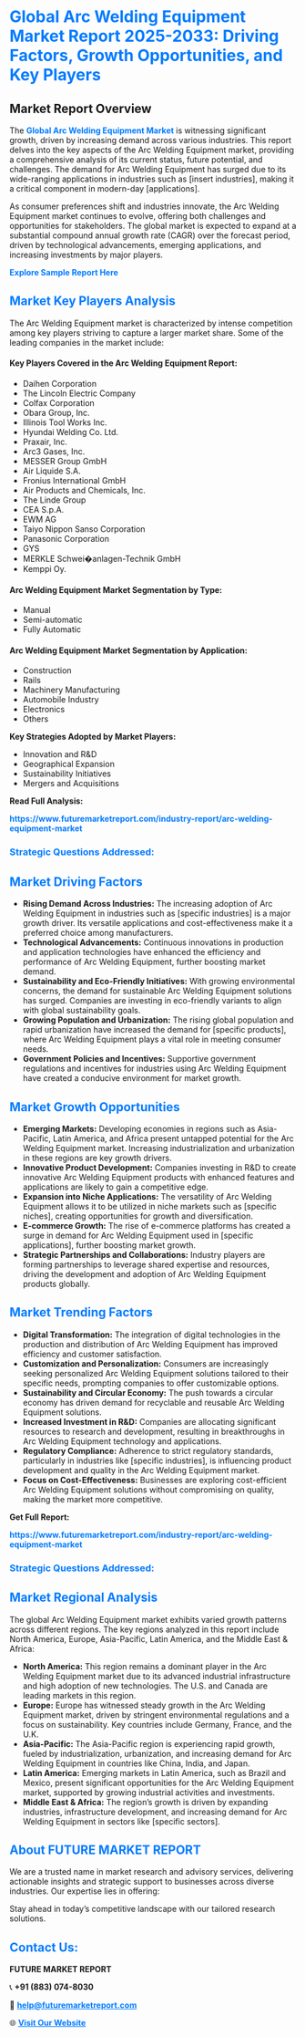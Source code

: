 <h1 style="color: #007BFF;">Global Arc Welding Equipment Market Report 2025-2033: Driving Factors, Growth Opportunities, and Key Players</h1>

<section id="overview">
<h2>Market Report Overview</h2>
<p>The <a href="https://www.futuremarketreport.com/industry-report/arc-welding-equipment-market" style="color: #007BFF; text-decoration: none;"><strong>Global Arc Welding Equipment Market</strong></a> is witnessing significant growth, driven by increasing demand across various industries. This report delves into the key aspects of the Arc Welding Equipment market, providing a comprehensive analysis of its current status, future potential, and challenges. The demand for Arc Welding Equipment has surged due to its wide-ranging applications in industries such as [insert industries], making it a critical component in modern-day [applications].</p>
<p>As consumer preferences shift and industries innovate, the Arc Welding Equipment market continues to evolve, offering both challenges and opportunities for stakeholders. The global market is expected to expand at a substantial compound annual growth rate (CAGR) over the forecast period, driven by technological advancements, emerging applications, and increasing investments by major players.</p>
</section>

<section id="overview">
<p><a href="https://www.futuremarketreport.com/request-sample/reportId=92066" style="color: #007BFF; text-decoration: none;"><strong>Explore Sample Report Here</strong></a></p>
</section>

<section id="key-players">
<h2 style="color: #007BFF;">Market Key Players Analysis</h2>
<p>The Arc Welding Equipment market is characterized by intense competition among key players striving to capture a larger market share. Some of the leading companies in the market include:</p>
<h4>Key Players Covered in the Arc Welding Equipment Report:</h4>
<ul><li>Daihen Corporation</li><li>The Lincoln Electric Company</li><li>Colfax Corporation</li><li>Obara Group, Inc.</li><li>Illinois Tool Works Inc.</li><li>Hyundai Welding Co. Ltd.</li><li>Praxair, Inc.</li><li>Arc3 Gases, Inc.</li><li>MESSER Group GmbH</li><li>Air Liquide S.A.</li><li>Fronius International GmbH</li><li>Air Products and Chemicals, Inc.</li><li>The Linde Group</li><li>CEA S.p.A.</li><li>EWM AG</li><li>Taiyo Nippon Sanso Corporation</li><li>Panasonic Corporation</li><li>GYS</li><li>MERKLE Schwei�anlagen-Technik GmbH</li><li>Kemppi Oy.</li></ul>
<h4>Arc Welding Equipment Market Segmentation by Type:</h4>
<ul><li>Manual</li><li>Semi-automatic</li><li>Fully Automatic</li></ul>

<h4>Arc Welding Equipment Market Segmentation by Application:</h4>
<ul><li>Construction</li><li>Rails</li><li>Machinery Manufacturing</li><li>Automobile Industry</li><li>Electronics</li><li>Others</li></ul>
<p><strong>Key Strategies Adopted by Market Players:</strong></p>
<ul>
<li>Innovation and R&D</li>
<li>Geographical Expansion</li>
<li>Sustainability Initiatives</li>
<li>Mergers and Acquisitions</li>
</ul>
</section>

<section>
<p><strong>Read Full Analysis: </strong></p><a href="https://www.futuremarketreport.com/industry-report/arc-welding-equipment-market" style="color: #007BFF; text-decoration: none;"><strong>https://www.futuremarketreport.com/industry-report/arc-welding-equipment-market</strong></a>
<h3 style="color: #007BFF;">Strategic Questions Addressed:</h3>
</section>

<section id="driving-factors">
<h2 style="color: #007BFF;">Market Driving Factors</h2>
<ul>
<li><strong>Rising Demand Across Industries:</strong> The increasing adoption of Arc Welding Equipment in industries such as [specific industries] is a major growth driver. Its versatile applications and cost-effectiveness make it a preferred choice among manufacturers.</li>
<li><strong>Technological Advancements:</strong> Continuous innovations in production and application technologies have enhanced the efficiency and performance of Arc Welding Equipment, further boosting market demand.</li>
<li><strong>Sustainability and Eco-Friendly Initiatives:</strong> With growing environmental concerns, the demand for sustainable Arc Welding Equipment solutions has surged. Companies are investing in eco-friendly variants to align with global sustainability goals.</li>
<li><strong>Growing Population and Urbanization:</strong> The rising global population and rapid urbanization have increased the demand for [specific products], where Arc Welding Equipment plays a vital role in meeting consumer needs.</li>
<li><strong>Government Policies and Incentives:</strong> Supportive government regulations and incentives for industries using Arc Welding Equipment have created a conducive environment for market growth.</li>
</ul>
</section>

<section id="growth-opportunities">
<h2 style="color: #007BFF;">Market Growth Opportunities</h2>
<ul>
<li><strong>Emerging Markets:</strong> Developing economies in regions such as Asia-Pacific, Latin America, and Africa present untapped potential for the Arc Welding Equipment market. Increasing industrialization and urbanization in these regions are key growth drivers.</li>
<li><strong>Innovative Product Development:</strong> Companies investing in R&D to create innovative Arc Welding Equipment products with enhanced features and applications are likely to gain a competitive edge.</li>
<li><strong>Expansion into Niche Applications:</strong> The versatility of Arc Welding Equipment allows it to be utilized in niche markets such as [specific niches], creating opportunities for growth and diversification.</li>
<li><strong>E-commerce Growth:</strong> The rise of e-commerce platforms has created a surge in demand for Arc Welding Equipment used in [specific applications], further boosting market growth.</li>
<li><strong>Strategic Partnerships and Collaborations:</strong> Industry players are forming partnerships to leverage shared expertise and resources, driving the development and adoption of Arc Welding Equipment products globally.</li>
</ul>
</section>

<section id="trending-factors">
<h2 style="color: #007BFF;">Market Trending Factors</h2>
<ul>
<li><strong>Digital Transformation:</strong> The integration of digital technologies in the production and distribution of Arc Welding Equipment has improved efficiency and customer satisfaction.</li>
<li><strong>Customization and Personalization:</strong> Consumers are increasingly seeking personalized Arc Welding Equipment solutions tailored to their specific needs, prompting companies to offer customizable options.</li>
<li><strong>Sustainability and Circular Economy:</strong> The push towards a circular economy has driven demand for recyclable and reusable Arc Welding Equipment solutions.</li>
<li><strong>Increased Investment in R&D:</strong> Companies are allocating significant resources to research and development, resulting in breakthroughs in Arc Welding Equipment technology and applications.</li>
<li><strong>Regulatory Compliance:</strong> Adherence to strict regulatory standards, particularly in industries like [specific industries], is influencing product development and quality in the Arc Welding Equipment market.</li>
<li><strong>Focus on Cost-Effectiveness:</strong> Businesses are exploring cost-efficient Arc Welding Equipment solutions without compromising on quality, making the market more competitive.</li>
</ul>
</section>

<section>
<p><strong>Get Full Report: </strong></p><a href="https://www.futuremarketreport.com/industry-report/arc-welding-equipment-market" style="color: #007BFF; text-decoration: none;"><strong>https://www.futuremarketreport.com/industry-report/arc-welding-equipment-market</strong></a>
<h3 style="color: #007BFF;">Strategic Questions Addressed:</h3>
</section>


<section id="regional-analysis">
<h2 style="color: #007BFF;">Market Regional Analysis</h2>
<p>The global Arc Welding Equipment market exhibits varied growth patterns across different regions. The key regions analyzed in this report include North America, Europe, Asia-Pacific, Latin America, and the Middle East & Africa:</p>
<ul>
<li><strong>North America:</strong> This region remains a dominant player in the Arc Welding Equipment market due to its advanced industrial infrastructure and high adoption of new technologies. The U.S. and Canada are leading markets in this region.</li>
<li><strong>Europe:</strong> Europe has witnessed steady growth in the Arc Welding Equipment market, driven by stringent environmental regulations and a focus on sustainability. Key countries include Germany, France, and the U.K.</li>
<li><strong>Asia-Pacific:</strong> The Asia-Pacific region is experiencing rapid growth, fueled by industrialization, urbanization, and increasing demand for Arc Welding Equipment in countries like China, India, and Japan.</li>
<li><strong>Latin America:</strong> Emerging markets in Latin America, such as Brazil and Mexico, present significant opportunities for the Arc Welding Equipment market, supported by growing industrial activities and investments.</li>
<li><strong>Middle East & Africa:</strong> The region’s growth is driven by expanding industries, infrastructure development, and increasing demand for Arc Welding Equipment in sectors like [specific sectors].</li>
</ul>
</section>

<footer>
<h2 style="color: #007BFF;">About FUTURE MARKET REPORT</h2>
<p>We are a trusted name in market research and advisory services, delivering actionable insights and strategic support to businesses across diverse industries. Our expertise lies in offering:</p>

<p>Stay ahead in today’s competitive landscape with our tailored research solutions.</p>

<h2 style="color: #007BFF;">Contact Us:</h2>
<p><strong>FUTURE MARKET REPORT</strong></p>
<p>📞 <strong>+91 (883) 074-8030</strong></p>
<p>📧 <strong><a href="mailto:help@futuremarketreport.com" style="color: #007BFF;">help@futuremarketreport.com</a></strong></p>
<p>🌐 <strong><a href="https://www.futuremarketreport.com/" style="color: #007BFF;">Visit Our Website</a></strong></p>
</footer>